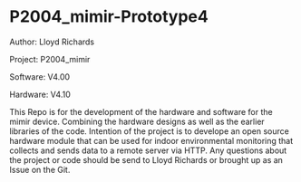 # P2004_mimir-Prototype4

Author: Lloyd Richards

Project: P2004_mimir

Software: V4.00

Hardware: V4.10


This Repo is for the development of the hardware and software for the mimir device.  Combining the hardware designs as well as the earlier libraries of the code.  Intention of the project is to develope an open source hardware module that can be used for indoor environmental monitoring that collects and sends data to a remote server via HTTP.  Any questions about the project or code should be send to Lloyd Richards or brought up as an Issue on the Git.
